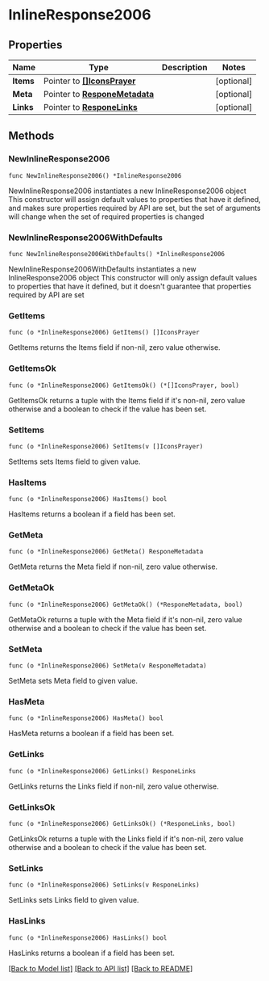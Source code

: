 # InlineResponse2006

## Properties

Name | Type | Description | Notes
------------ | ------------- | ------------- | -------------
**Items** | Pointer to [**[]IconsPrayer**](IconsPrayer.md) |  | [optional] 
**Meta** | Pointer to [**ResponeMetadata**](ResponeMetadata.md) |  | [optional] 
**Links** | Pointer to [**ResponeLinks**](ResponeLinks.md) |  | [optional] 

## Methods

### NewInlineResponse2006

`func NewInlineResponse2006() *InlineResponse2006`

NewInlineResponse2006 instantiates a new InlineResponse2006 object
This constructor will assign default values to properties that have it defined,
and makes sure properties required by API are set, but the set of arguments
will change when the set of required properties is changed

### NewInlineResponse2006WithDefaults

`func NewInlineResponse2006WithDefaults() *InlineResponse2006`

NewInlineResponse2006WithDefaults instantiates a new InlineResponse2006 object
This constructor will only assign default values to properties that have it defined,
but it doesn't guarantee that properties required by API are set

### GetItems

`func (o *InlineResponse2006) GetItems() []IconsPrayer`

GetItems returns the Items field if non-nil, zero value otherwise.

### GetItemsOk

`func (o *InlineResponse2006) GetItemsOk() (*[]IconsPrayer, bool)`

GetItemsOk returns a tuple with the Items field if it's non-nil, zero value otherwise
and a boolean to check if the value has been set.

### SetItems

`func (o *InlineResponse2006) SetItems(v []IconsPrayer)`

SetItems sets Items field to given value.

### HasItems

`func (o *InlineResponse2006) HasItems() bool`

HasItems returns a boolean if a field has been set.

### GetMeta

`func (o *InlineResponse2006) GetMeta() ResponeMetadata`

GetMeta returns the Meta field if non-nil, zero value otherwise.

### GetMetaOk

`func (o *InlineResponse2006) GetMetaOk() (*ResponeMetadata, bool)`

GetMetaOk returns a tuple with the Meta field if it's non-nil, zero value otherwise
and a boolean to check if the value has been set.

### SetMeta

`func (o *InlineResponse2006) SetMeta(v ResponeMetadata)`

SetMeta sets Meta field to given value.

### HasMeta

`func (o *InlineResponse2006) HasMeta() bool`

HasMeta returns a boolean if a field has been set.

### GetLinks

`func (o *InlineResponse2006) GetLinks() ResponeLinks`

GetLinks returns the Links field if non-nil, zero value otherwise.

### GetLinksOk

`func (o *InlineResponse2006) GetLinksOk() (*ResponeLinks, bool)`

GetLinksOk returns a tuple with the Links field if it's non-nil, zero value otherwise
and a boolean to check if the value has been set.

### SetLinks

`func (o *InlineResponse2006) SetLinks(v ResponeLinks)`

SetLinks sets Links field to given value.

### HasLinks

`func (o *InlineResponse2006) HasLinks() bool`

HasLinks returns a boolean if a field has been set.


[[Back to Model list]](../README.md#documentation-for-models) [[Back to API list]](../README.md#documentation-for-api-endpoints) [[Back to README]](../README.md)


